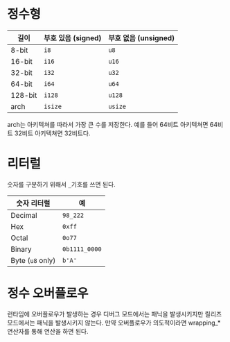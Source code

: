 
# 정수형
|길이|부호 있음 (signed)|부호 없음 (unsigned)|
|---|---|---|
|8-bit|`i8`|`u8`|
|16-bit|`i16`|`u16`|
|32-bit|`i32`|`u32`|
|64-bit|`i64`|`u64`|
|128-bit|`i128`|`u128`|
|arch|`isize`|`usize`|
arch는 아키텍쳐를 따라서 가장 큰 수를 저장한다.
예를 들어 64비트 아키텍쳐면 64비트 32비트 아키텍쳐면 32비트다.

# 리터럴
숫자를 구분하기 위해서 `_`기호를 쓰면 된다.

|숫자 리터럴|예|
|---|---|
|Decimal|`98_222`|
|Hex|`0xff`|
|Octal|`0o77`|
|Binary|`0b1111_0000`|
|Byte (`u8` only)|`b'A'`|

# 정수 오버플로우
런타임에 오버플로우가 발생하는 경우 디버그 모드에서는 패닉을 발생시키지만 릴리즈 모드에서는 패닉을 발생시키지 않는다.
만약 오버플로우가 의도적이라면 wrapping_* 연산자를 통해 연산을 하면 된다.


